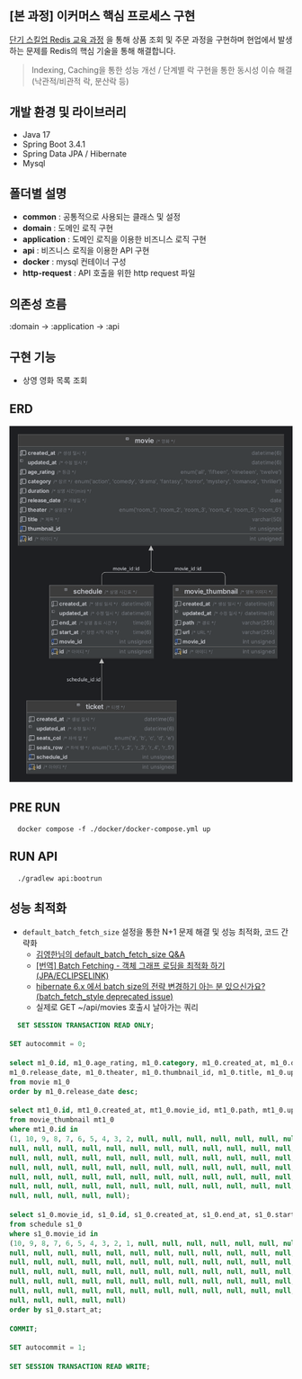 ## [본 과정] 이커머스 핵심 프로세스 구현
[단기 스킬업 Redis 교육 과정](https://hh-skillup.oopy.io/) 을 통해 상품 조회 및 주문 과정을 구현하며 현업에서 발생하는 문제를 Redis의 핵심 기술을 통해 해결합니다.
> Indexing, Caching을 통한 성능 개선 / 단계별 락 구현을 통한 동시성 이슈 해결 (낙관적/비관적 락, 분산락 등)

## 개발 환경 및 라이브러리
- Java 17
- Spring Boot 3.4.1
- Spring Data JPA / Hibernate
- Mysql

## 폴더별 설명
- **common** : 공통적으로 사용되는 클래스 및 설정
- **domain** : 도메인 로직 구현
- **application** : 도메인 로직을 이용한 비즈니스 로직 구현
- **api** : 비즈니스 로직을 이용한 API 구현
- **docker** : mysql 컨테이너 구성
- **http-request** : API 호출을 위한 http request 파일

## 의존성 흐름
:domain -> :application -> :api

## 구현 기능
- 상영 영화 목록 조회

## ERD
![erd.png](erd.png)

## PRE RUN
```shell
  docker compose -f ./docker/docker-compose.yml up
```

## RUN API
```shell
  ./gradlew api:bootrun
```

## 성능 최적화
- `default_batch_fetch_size` 설정을 통한 N+1 문제 해결 및 성능 최적화, 코드 간략화
    - [김영한님의 default_batch_fetch_size Q&A](https://www.inflearn.com/community/questions/34469/default-batch-fetch-size-%EA%B4%80%EB%A0%A8%EC%A7%88%EB%AC%B8)
    - [[번역] Batch Fetching - 객체 그래프 로딩을 최적화 하기 (JPA/ECLIPSELINK)](https://narusas.github.io/2017/11/21/Eclipselink_Batch_Fetch.html)
    - [hibernate 6.x 에서 batch size의 전략 변경하기 아는 분 있으신가요?(batch_fetch_style deprecated issue)](https://www.inflearn.com/community/questions/903628/19-04-%EC%B4%88-where-in-%EC%BF%BC%EB%A6%AC-%EB%8C%80%EC%8B%A0-where-array-conatins-%EC%BF%BC%EB%A6%AC%EA%B0%80-%EB%82%98%EC%99%94%EC%8A%B5%EB%8B%88%EB%8B%A4-%EC%8A%A4%ED%94%84%EB%A7%81-%EB%B6%80%ED%8A%B8-3-1)
    - 실제로 GET ~/api/movies 호출시 날아가는 쿼리
```sql
  SET SESSION TRANSACTION READ ONLY;

SET autocommit = 0;

select m1_0.id, m1_0.age_rating, m1_0.category, m1_0.created_at, m1_0.duration,
m1_0.release_date, m1_0.theater, m1_0.thumbnail_id, m1_0.title, m1_0.updated_at
from movie m1_0
order by m1_0.release_date desc;

select mt1_0.id, mt1_0.created_at, mt1_0.movie_id, mt1_0.path, mt1_0.updated_at, mt1_0.url
from movie_thumbnail mt1_0
where mt1_0.id in
(1, 10, 9, 8, 7, 6, 5, 4, 3, 2, null, null, null, null, null, null, null, null, null, null,
null, null, null, null, null, null, null, null, null, null, null, null, null, null, null,
null, null, null, null, null, null, null, null, null, null, null, null, null, null, null,
null, null, null, null, null, null, null, null, null, null, null, null, null, null, null,
null, null, null, null, null, null, null, null, null, null, null, null, null, null, null,
null, null, null, null, null, null, null, null, null, null, null, null, null, null, null,
null, null, null, null, null);

select s1_0.movie_id, s1_0.id, s1_0.created_at, s1_0.end_at, s1_0.start_at, s1_0.updated_at
from schedule s1_0
where s1_0.movie_id in
(10, 9, 8, 7, 6, 5, 4, 3, 2, 1, null, null, null, null, null, null, null, null, null, null,
null, null, null, null, null, null, null, null, null, null, null, null, null, null, null,
null, null, null, null, null, null, null, null, null, null, null, null, null, null, null,
null, null, null, null, null, null, null, null, null, null, null, null, null, null, null,
null, null, null, null, null, null, null, null, null, null, null, null, null, null, null,
null, null, null, null, null, null, null, null, null, null, null, null, null, null, null,
null, null, null, null, null)
order by s1_0.start_at;

COMMIT;

SET autocommit = 1;

SET SESSION TRANSACTION READ WRITE;

 ```
